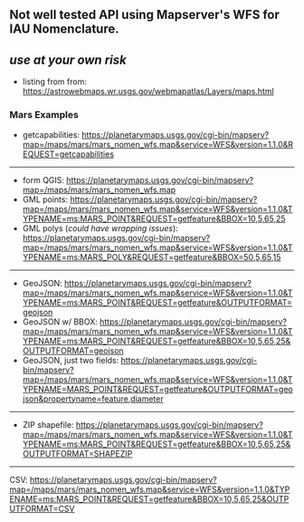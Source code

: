 ## Not well tested API using Mapserver's WFS for IAU Nomenclature.
_use at your own risk_
---
- listing from from: https://astrowebmaps.wr.usgs.gov/webmapatlas/Layers/maps.html

### Mars Examples
- getcapabilities:
https://planetarymaps.usgs.gov/cgi-bin/mapserv?map=/maps/mars/mars_nomen_wfs.map&service=WFS&version=1.1.0&REQUEST=getcapabilities
---
- form QGIS: https://planetarymaps.usgs.gov/cgi-bin/mapserv?map=/maps/mars/mars_nomen_wfs.map
- GML points:
https://planetarymaps.usgs.gov/cgi-bin/mapserv?map=/maps/mars/mars_nomen_wfs.map&service=WFS&version=1.1.0&TYPENAME=ms:MARS_POINT&REQUEST=getfeature&BBOX=10,5,65,25
- GML polys (_could have wrapping issues_):
https://planetarymaps.usgs.gov/cgi-bin/mapserv?map=/maps/mars/mars_nomen_wfs.map&service=WFS&version=1.1.0&TYPENAME=ms:MARS_POLY&REQUEST=getfeature&BBOX=50,5,65,15
---
- GeoJSON: https://planetarymaps.usgs.gov/cgi-bin/mapserv?map=/maps/mars/mars_nomen_wfs.map&service=WFS&version=1.1.0&TYPENAME=ms:MARS_POINT&REQUEST=getfeature&OUTPUTFORMAT=geojson
- GeoJSON w/ BBOX: https://planetarymaps.usgs.gov/cgi-bin/mapserv?map=/maps/mars/mars_nomen_wfs.map&service=WFS&version=1.1.0&TYPENAME=ms:MARS_POINT&REQUEST=getfeature&BBOX=10,5,65,25&OUTPUTFORMAT=geojson
- GeoJSON, just two fields: https://planetarymaps.usgs.gov/cgi-bin/mapserv?map=/maps/mars/mars_nomen_wfs.map&service=WFS&version=1.1.0&TYPENAME=MARS_POINT&REQUEST=getfeature&OUTPUTFORMAT=geojson&propertyname=feature,diameter
---
- ZIP shapefile:
https://planetarymaps.usgs.gov/cgi-bin/mapserv?map=/maps/mars/mars_nomen_wfs.map&service=WFS&version=1.1.0&TYPENAME=ms:MARS_POINT&REQUEST=getfeature&BBOX=10,5,65,25&OUTPUTFORMAT=SHAPEZIP 
---
CSV:
https://planetarymaps.usgs.gov/cgi-bin/mapserv?map=/maps/mars/mars_nomen_wfs.map&service=WFS&version=1.1.0&TYPENAME=ms:MARS_POINT&REQUEST=getfeature&BBOX=10,5,65,25&OUTPUTFORMAT=CSV
